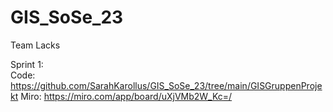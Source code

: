 # GIS_SoSe_23

Team Lacks

Sprint 1:  
  Code:   https://github.com/SarahKarollus/GIS_SoSe_23/tree/main/GISGruppenProjekt
  Miro:   https://miro.com/app/board/uXjVMb2W_Kc=/
